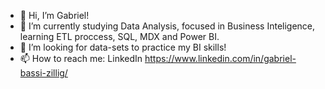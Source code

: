 - 👋 Hi, I’m Gabriel!
- 🌱 I’m currently studying Data Analysis, focused in Business Inteligence, learning ETL proccess, SQL, MDX and Power BI.
- 💞️ I’m looking for data-sets to practice my BI skills!
- 📫 How to reach me: LinkedIn https://www.linkedin.com/in/gabriel-bassi-zillig/

<!---
GZILLIG/GZILLIG is a ✨ special ✨ repository because its `README.md` (this file) appears on your GitHub profile.
You can click the Preview link to take a look at your changes.
--->
